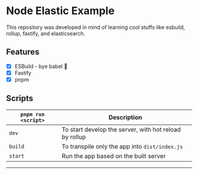 # Node Elastic Example

This repository was developed in mind of learning cool stuffs like esbuild, rollup, fastify, and elasticsearch.

## Features

- [x] ESBuild - bye babel 👋
- [x] Fastify
- [x] pnpm

## Scripts

| `pnpm run <script>` | Description                                                 |
| ------------------- | ----------------------------------------------------------- |
| `dev`               | To start develop the server, with hot reload by rollup      |
| `build`             | To transpile only the app into `dist/index.js`              |
| `start`             | Run the app based on the built server                       |

---
